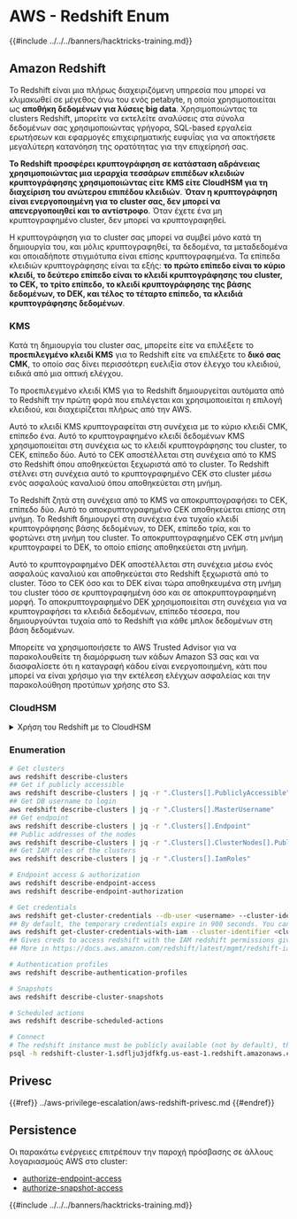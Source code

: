 # AWS - Redshift Enum

{{#include ../../../banners/hacktricks-training.md}}

## Amazon Redshift

Το Redshift είναι μια πλήρως διαχειριζόμενη υπηρεσία που μπορεί να κλιμακωθεί σε μέγεθος άνω του ενός petabyte, η οποία χρησιμοποιείται ως **αποθήκη δεδομένων για λύσεις big data**. Χρησιμοποιώντας τα clusters Redshift, μπορείτε να εκτελείτε αναλύσεις στα σύνολα δεδομένων σας χρησιμοποιώντας γρήγορα, SQL-based εργαλεία ερωτήσεων και εφαρμογές επιχειρηματικής ευφυΐας για να αποκτήσετε μεγαλύτερη κατανόηση της ορατότητας για την επιχείρησή σας.

**Το Redshift προσφέρει κρυπτογράφηση σε κατάσταση αδράνειας χρησιμοποιώντας μια ιεραρχία τεσσάρων επιπέδων κλειδιών κρυπτογράφησης χρησιμοποιώντας είτε KMS είτε CloudHSM για τη διαχείριση του ανώτερου επιπέδου κλειδιών**. **Όταν η κρυπτογράφηση είναι ενεργοποιημένη για το cluster σας, δεν μπορεί να απενεργοποιηθεί και το αντίστροφο**. Όταν έχετε ένα μη κρυπτογραφημένο cluster, δεν μπορεί να κρυπτογραφηθεί.

Η κρυπτογράφηση για το cluster σας μπορεί να συμβεί μόνο κατά τη δημιουργία του, και μόλις κρυπτογραφηθεί, τα δεδομένα, τα μεταδεδομένα και οποιαδήποτε στιγμιότυπα είναι επίσης κρυπτογραφημένα. Τα επίπεδα κλειδιών κρυπτογράφησης είναι τα εξής: **το πρώτο επίπεδο είναι το κύριο κλειδί, το δεύτερο επίπεδο είναι το κλειδί κρυπτογράφησης του cluster, το CEK, το τρίτο επίπεδο, το κλειδί κρυπτογράφησης της βάσης δεδομένων, το DEK, και τέλος το τέταρτο επίπεδο, τα κλειδιά κρυπτογράφησης δεδομένων**.

### KMS

Κατά τη δημιουργία του cluster σας, μπορείτε είτε να επιλέξετε το **προεπιλεγμένο κλειδί KMS** για το Redshift είτε να επιλέξετε το **δικό σας CMK**, το οποίο σας δίνει περισσότερη ευελιξία στον έλεγχο του κλειδιού, ειδικά από μια οπτική ελέγχου.

Το προεπιλεγμένο κλειδί KMS για το Redshift δημιουργείται αυτόματα από το Redshift την πρώτη φορά που επιλέγεται και χρησιμοποιείται η επιλογή κλειδιού, και διαχειρίζεται πλήρως από την AWS.

Αυτό το κλειδί KMS κρυπτογραφείται στη συνέχεια με το κύριο κλειδί CMK, επίπεδο ένα. Αυτό το κρυπτογραφημένο κλειδί δεδομένων KMS χρησιμοποιείται στη συνέχεια ως το κλειδί κρυπτογράφησης του cluster, το CEK, επίπεδο δύο. Αυτό το CEK αποστέλλεται στη συνέχεια από το KMS στο Redshift όπου αποθηκεύεται ξεχωριστά από το cluster. Το Redshift στέλνει στη συνέχεια αυτό το κρυπτογραφημένο CEK στο cluster μέσω ενός ασφαλούς καναλιού όπου αποθηκεύεται στη μνήμη.

Το Redshift ζητά στη συνέχεια από το KMS να αποκρυπτογραφήσει το CEK, επίπεδο δύο. Αυτό το αποκρυπτογραφημένο CEK αποθηκεύεται επίσης στη μνήμη. Το Redshift δημιουργεί στη συνέχεια ένα τυχαίο κλειδί κρυπτογράφησης βάσης δεδομένων, το DEK, επίπεδο τρία, και το φορτώνει στη μνήμη του cluster. Το αποκρυπτογραφημένο CEK στη μνήμη κρυπτογραφεί το DEK, το οποίο επίσης αποθηκεύεται στη μνήμη.

Αυτό το κρυπτογραφημένο DEK αποστέλλεται στη συνέχεια μέσω ενός ασφαλούς καναλιού και αποθηκεύεται στο Redshift ξεχωριστά από το cluster. Τόσο το CEK όσο και το DEK είναι τώρα αποθηκευμένα στη μνήμη του cluster τόσο σε κρυπτογραφημένη όσο και σε αποκρυπτογραφημένη μορφή. Το αποκρυπτογραφημένο DEK χρησιμοποιείται στη συνέχεια για να κρυπτογραφήσει τα κλειδιά δεδομένων, επίπεδο τέσσερα, που δημιουργούνται τυχαία από το Redshift για κάθε μπλοκ δεδομένων στη βάση δεδομένων.

Μπορείτε να χρησιμοποιήσετε το AWS Trusted Advisor για να παρακολουθείτε τη διαμόρφωση των κάδων Amazon S3 σας και να διασφαλίσετε ότι η καταγραφή κάδου είναι ενεργοποιημένη, κάτι που μπορεί να είναι χρήσιμο για την εκτέλεση ελέγχων ασφαλείας και την παρακολούθηση προτύπων χρήσης στο S3.

### CloudHSM

<details>

<summary>Χρήση του Redshift με το CloudHSM</summary>

Όταν εργάζεστε με το CloudHSM για να εκτελέσετε την κρυπτογράφησή σας, πρώτα πρέπει να ρυθμίσετε μια αξιόπιστη σύνδεση μεταξύ του πελάτη HSM σας και του Redshift χρησιμοποιώντας πιστοποιητικά πελάτη και διακομιστή.

Αυτή η σύνδεση απαιτείται για να παρέχει ασφαλείς επικοινωνίες, επιτρέποντας στα κλειδιά κρυπτογράφησης να αποστέλλονται μεταξύ του πελάτη HSM σας και των clusters Redshift σας. Χρησιμοποιώντας ένα τυχαία παραγόμενο ζεύγος ιδιωτικού και δημόσιου κλειδιού, το Redshift δημιουργεί ένα δημόσιο πιστοποιητικό πελάτη, το οποίο κρυπτογραφείται και αποθηκεύεται από το Redshift. Αυτό πρέπει να κατέβει και να καταχωρηθεί στον πελάτη HSM σας, και να ανατεθεί στο σωστό τμήμα HSM.

Πρέπει στη συνέχεια να ρυθμίσετε το Redshift με τις ακόλουθες λεπτομέρειες του πελάτη HSM σας: η διεύθυνση IP του HSM, το όνομα τμήματος HSM, ο κωδικός πρόσβασης τμήματος HSM και το δημόσιο πιστοποιητικό διακομιστή HSM, το οποίο κρυπτογραφείται από το CloudHSM χρησιμοποιώντας ένα εσωτερικό κύριο κλειδί. Μόλις παρασχεθούν αυτές οι πληροφορίες, το Redshift θα επιβεβαιώσει και θα επαληθεύσει ότι μπορεί να συνδεθεί και να έχει πρόσβαση στο τμήμα ανάπτυξης.

Εάν οι εσωτερικές πολιτικές ασφαλείας ή οι έλεγχοι διακυβέρνησης απαιτούν να εφαρμόσετε περιστροφή κλειδιών, τότε αυτό είναι δυνατό με το Redshift, επιτρέποντάς σας να περιστρέφετε τα κλειδιά κρυπτογράφησης για κρυπτογραφημένα clusters, ωστόσο, πρέπει να είστε ενήμεροι ότι κατά τη διαδικασία περιστροφής κλειδιών, θα καταστήσει ένα cluster μη διαθέσιμο για πολύ σύντομο χρονικό διάστημα, οπότε είναι καλύτερο να περιστρέφετε τα κλειδιά μόνο όταν χρειάζεται ή αν πιστεύετε ότι μπορεί να έχουν παραβιαστεί.

Κατά τη διάρκεια της περιστροφής, το Redshift θα περιστρέψει το CEK για το cluster σας και για οποιαδήποτε αντίγραφα ασφαλείας αυτού του cluster. Θα περιστρέψει ένα DEK για το cluster αλλά δεν είναι δυνατό να περιστραφεί ένα DEK για τα στιγμιότυπα που αποθηκεύονται στο S3 που έχουν κρυπτογραφηθεί χρησιμοποιώντας το DEK. Θα θέσει το cluster σε κατάσταση 'περιστροφής κλειδιών' μέχρι να ολοκληρωθεί η διαδικασία, όταν η κατάσταση θα επιστρέψει σε 'διαθέσιμο'.

</details>

### Enumeration
```bash
# Get clusters
aws redshift describe-clusters
## Get if publicly accessible
aws redshift describe-clusters | jq -r ".Clusters[].PubliclyAccessible"
## Get DB username to login
aws redshift describe-clusters | jq -r ".Clusters[].MasterUsername"
## Get endpoint
aws redshift describe-clusters | jq -r ".Clusters[].Endpoint"
## Public addresses of the nodes
aws redshift describe-clusters | jq -r ".Clusters[].ClusterNodes[].PublicIPAddress"
## Get IAM roles of the clusters
aws redshift describe-clusters | jq -r ".Clusters[].IamRoles"

# Endpoint access & authorization
aws redshift describe-endpoint-access
aws redshift describe-endpoint-authorization

# Get credentials
aws redshift get-cluster-credentials --db-user <username> --cluster-identifier <cluster-id>
## By default, the temporary credentials expire in 900 seconds. You can optionally specify a duration between 900 seconds (15 minutes) and 3600 seconds (60 minutes).
aws redshift get-cluster-credentials-with-iam --cluster-identifier <cluster-id>
## Gives creds to access redshift with the IAM redshift permissions given to the current AWS account
## More in https://docs.aws.amazon.com/redshift/latest/mgmt/redshift-iam-access-control-identity-based.html

# Authentication profiles
aws redshift describe-authentication-profiles

# Snapshots
aws redshift describe-cluster-snapshots

# Scheduled actions
aws redshift describe-scheduled-actions

# Connect
# The redshift instance must be publicly available (not by default), the sg need to allow inbounds connections to the port and you need creds
psql -h redshift-cluster-1.sdflju3jdfkfg.us-east-1.redshift.amazonaws.com -U admin -d dev -p 5439
```
## Privesc

{{#ref}}
../aws-privilege-escalation/aws-redshift-privesc.md
{{#endref}}

## Persistence

Οι παρακάτω ενέργειες επιτρέπουν την παροχή πρόσβασης σε άλλους λογαριασμούς AWS στο cluster:

- [authorize-endpoint-access](https://docs.aws.amazon.com/cli/latest/reference/redshift/authorize-endpoint-access.html)
- [authorize-snapshot-access](https://docs.aws.amazon.com/cli/latest/reference/redshift/authorize-snapshot-access.html)

{{#include ../../../banners/hacktricks-training.md}}
